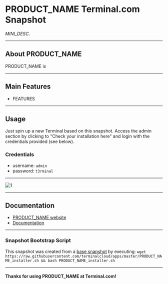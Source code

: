 # **PRODUCT_NAME** Terminal.com Snapshot

*MINI_DESC.*

---

## About PRODUCT_NAME

PRODUCT_NAME is

---

## Main Features

- FEATURES

---

## Usage

Just spin up a new Terminal based on this snapshot. Access the admin section by clicking to "Check your installation here" and login with the credentials provided (see below).

### Credentials

- username: `admin`
- password: `t3rminal`

---

![1](IMAGE_URL)

---

## Documentation

- [PRODUCT_NAME website]()
- [Documentation]()

---

### Snapshot Bootstrap Script

This snapshot was created from a [base snapshot](https://www.terminal.com/tiny/FzpHiTXG1K) by executing:
`wget https://raw.githubusercontent.com/terminalcloud/apps/master/PRODUCT_NAME_installer.sh && bash PRODUCT_NAME_installer.sh`

---

#### Thanks for using PRODUCT_NAME at Terminal.com!
